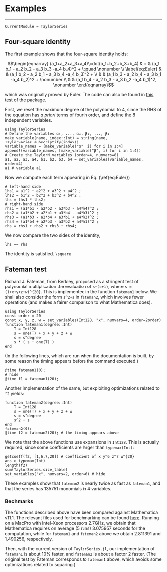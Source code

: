 # Examples

---

```@meta
CurrentModule = TaylorSeries
```

## Four-square identity

The first example shows that the four-square identity holds:
```math
\begin{eqnarray}
(a_1+a_2+a_3+a_4)\cdot(b_1+b_2+b_3+b_4) & = &
     (a_1 b_1 - a_2 b_2 - a_3 b_3 -a_4 b_4)^2 + \qquad \nonumber \\
\label{eq:Euler}
  & & (a_1 b_2 - a_2 b_1 - a_3 b_4 -a_4 b_3)^2 + \\
  & & (a_1 b_3 - a_2 b_4 - a_3 b_1 -a_4 b_2)^2 + \nonumber \\
  & & (a_1 b_4 - a_2 b_3 - a_3 b_2 -a_4 b_1)^2, \nonumber
\end{eqnarray}
```
which was originally proved by Euler. The code can also be found in
[this test](https://github.com/JuliaDiff/TaylorSeries.jl/blob/master/test/identities_Euler.jl) of the package.

First, we reset the maximum degree of the polynomial to 4, since the RHS
of the equation has *a priori* terms of fourth order, and define the 8
independent variables.

```@repl euler
using TaylorSeries
# Define the variables α₁, ..., α₄, β₁, ..., β₄
make_variable(name, index::Int) = string(name, TaylorSeries.subscriptify(index))
variable_names = [make_variable("α", i) for i in 1:4]
append!(variable_names, [make_variable("β", i) for i in 1:4])
# Create the TaylorN variables (order=4, numvars=8)
a1, a2, a3, a4, b1, b2, b3, b4 = set_variables(variable_names, order=4)
a1 # variable a1
```

Now we compute each term appearing in Eq. (\ref{eq:Euler})

```@repl euler
# left-hand side
lhs1 = a1^2 + a2^2 + a3^2 + a4^2 ;
lhs2 = b1^2 + b2^2 + b3^2 + b4^2 ;
lhs = lhs1 * lhs2;
# right-hand side
rhs1 = (a1*b1 - a2*b2 - a3*b3 - a4*b4)^2 ;
rhs2 = (a1*b2 + a2*b1 + a3*b4 - a4*b3)^2 ;
rhs3 = (a1*b3 - a2*b4 + a3*b1 + a4*b2)^2 ;
rhs4 = (a1*b4 + a2*b3 - a3*b2 + a4*b1)^2 ;
rhs = rhs1 + rhs2 + rhs3 + rhs4;
```

We now compare the two sides of the identity,

```@repl euler
lhs == rhs
```

The identity is satisfied. ``\square``



## Fateman test

Richard J. Fateman, from Berkley, proposed as a stringent test
of polynomial multiplication
the evaluation of ``s*(s+1)``, where ``s = (1+x+y+z+w)^{20}``. This is
implemented in
the function `fateman1` below. We shall also consider the form
``s^2+s`` in `fateman2`,
which involves fewer operations (and makes a fairer comparison to what
Mathematica does).

```@repl fateman
using TaylorSeries
const order = 20
const x, y, z, w = set_variables(Int128, "x", numvars=4, order=2order)
function fateman1(degree::Int)
    T = Int128
    s = one(T) + x + y + z + w
    s = s^degree
    s * ( s + one(T) )
end
```

(In the following lines, which are run when the documentation is built,
by some reason the timing appears before the command executed.)

```@repl fateman
@time fateman1(0);
# hide
@time f1 = fateman1(20);
```

Another implementation of the same, but exploiting optimizations
related to `^2` yields:

```@repl fateman
function fateman2(degree::Int)
    T = Int128
    s = one(T) + x + y + z + w
    s = s^degree
    s^2 + s
end
fateman2(0);
@time f2 = fateman2(20); # the timing appears above
```

We note that the above functions use expansions in `Int128`. This is actually
required, since some coefficients are larger than `typemax(Int)`:

```@repl fateman
getcoeff(f2, [1,6,7,20]) # coefficient of x y^6 z^7 w^{20}
ans > typemax(Int)
length(f2)
sum(TaylorSeries.size_table)
set_variables("x", numvars=2, order=6) # hide
```

These examples show that
`fateman2` is nearly twice as fast as `fateman1`, and that the series has 135751
monomials in 4 variables.


### Bechmarks

The functions described above have been compared against Mathematica v11.1.
The relevant files used for benchmarking can be found
[here](https://github.com/JuliaDiff/TaylorSeries.jl/tree/master/perf).
Running on a MacPro with Intel-Xeon processors 2.7GHz, we obtain that
Mathematica requires on average (5 runs) 3.075957 seconds for the computation,
while for `fateman1` and `fateman2` above we obtain 2.811391 and 1.490256,
respectively.

Then, with the current version of `TaylorSeries.jl`, our implementation of
`fateman1` is about 10% faster, and `fateman2` is about a factor
2 faster. (The original test by Fateman corresponds to `fateman1` above, which
avoids some optimizations related to squaring.)
